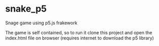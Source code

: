 # snake_p5
Snage game using p5.js frakework

The game is self contained, so to run it clone this project and open the index.html file on browser (requires internet to download the p5 library)
